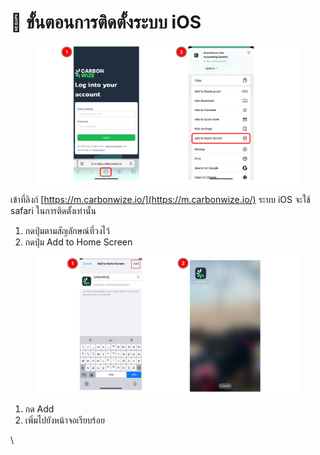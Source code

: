 # 📱 ขั้นตอนการติดตั้งระบบ iOS



<figure><img src="../.gitbook/assets/image (84).png" alt=""><figcaption></figcaption></figure>

เข้าที่ลิงก์ [https://m.carbonwize.io/](https://m.carbonwize.io/) ระบบ iOS จะใช้ safari ในการติดตั้งเท่านั้น

1. กดปุ่มตามสัญลักษณ์ที่วงไว้
2. กดปุ่ม Add to Home Screen

<figure><img src="../.gitbook/assets/image (85).png" alt=""><figcaption></figcaption></figure>

1. กด Add
2. เพิ่มไปยังหน้าจอเรียบร้อย



\

